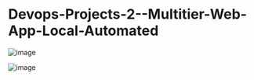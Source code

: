 # Devops-Projects-2--Multitier-Web-App-Local-Automated

![image](https://user-images.githubusercontent.com/96833570/211147667-016b59e3-b07e-4e33-b9bf-4c7a8f069ac1.png)


![image](https://user-images.githubusercontent.com/96833570/211149813-ff984ccd-535a-49ad-a52d-011724d09237.png)
